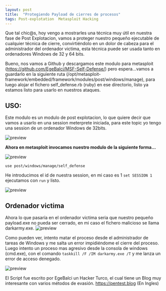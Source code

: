 ```yaml
---
layout: post
title:  "Protegiendo Payload de cierres de procesos"
tags: Post-explotation  Metasploit Hacking
---
```


Que tal chic@s, hoy vengo a mostrarles una técnica muy útil en nuestra fase de Post Explotacion, vamos a proteger nuestro pequeño
ejecutable de cualquier técnica de cierre, convirtiéndolo en un dolor de cabeza para el administrador del ordenador victima, esta
técnica puede ser usada tanto en ordenadores Windows de 32 y 64 bits.

Bueno, nos vamos a Github y descargamos este modulo para metasploit (https://github.com/EgeBalci/MSF-Self-Defense/) pero espera...vamos
a guardarlo en la siguiente ruta (/opt/metasploit-framework/embedded/framework/modules/post/windows/manage), para luego alojar el fichero
self_defense.rb (ruby) en ese directorio, listo ya estamos listo para usarlo en nuestros ataques.

## USO:

Este modulo es un modulo de post explotacion, lo que quiere decir que vamos a usarlo en una session meterprete iniciada, para este topic
yo tengo una session de un ordenador Windows de 32bits.

![preview](https://i.ibb.co/BVcmB5q/sessions.png)

**Ahora en metasploit invocamos nuestro modulo de la siguiente forma...**

![preview](https://i.ibb.co/RCb0dt8/self-defender-1.png)

`use post/windows/manage/self_defense`

He introducimos el id de nuestra session, en mi caso es 1 `set SESSION 1` ejecutamos con `run` y listo.

![preview](https://i.ibb.co/njsrT6B/self-defender-2.png)

## Ordenador victima

Ahora lo que pasaría en el ordenador victima seria que nuestro pequeño payload.exe no pueda ser cerrado, en mi caso el fichero malicioso se
llama darkarmy.exe.
![preview](https://i.ibb.co/k5gZ9nf/self-defender-3.png)

Como pueden ver, intento matar el proceso desde el administrador de tareas de Windows y me salta un error impidiéndome el cierre del proceso.
Luego intento un proceso mas agresivo desde la consola de windows (cmd.exe), con el comando `taskkill /F /IM darkarmy.exe /T` y me lanza un 
error de acceso denegado.

![preview](https://i.ibb.co/jb9jsSb/self-defender-4.png)

El Script fue escrito por EgeBalci un Hacker Turco, el cual tiene un Blog muy interesante con varios métodos de evasión. https://pentest.blog (En Ingles)
